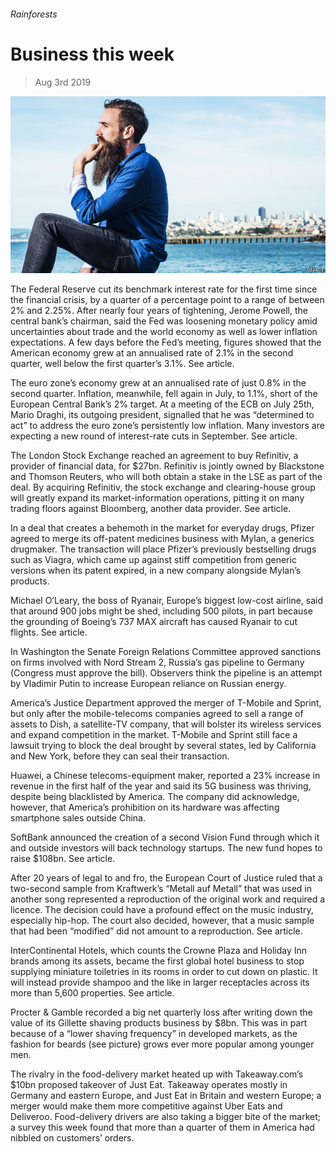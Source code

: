 ###### Rainforests

# Business this week 

> Aug 3rd 2019 

![image](images/20190803_WWP001_1.jpg) 

The Federal Reserve cut its benchmark interest rate for the first time since the financial crisis, by a quarter of a percentage point to a range of between 2% and 2.25%. After nearly four years of tightening, Jerome Powell, the central bank’s chairman, said the Fed was loosening monetary policy amid uncertainties about trade and the world economy as well as lower inflation expectations. A few days before the Fed’s meeting, figures showed that the American economy grew at an annualised rate of 2.1% in the second quarter, well below the first quarter’s 3.1%. See article. 

The euro zone’s economy grew at an annualised rate of just 0.8% in the second quarter. Inflation, meanwhile, fell again in July, to 1.1%, short of the European Central Bank’s 2% target. At a meeting of the ECB on July 25th, Mario Draghi, its outgoing president, signalled that he was “determined to act” to address the euro zone’s persistently low inflation. Many investors are expecting a new round of interest-rate cuts in September. See article. 

The London Stock Exchange reached an agreement to buy Refinitiv, a provider of financial data, for $27bn. Refinitiv is jointly owned by Blackstone and Thomson Reuters, who will both obtain a stake in the LSE as part of the deal. By acquiring Refinitiv, the stock exchange and clearing-house group will greatly expand its market-information operations, pitting it on many trading floors against Bloomberg, another data provider. See article. 

In a deal that creates a behemoth in the market for everyday drugs, Pfizer agreed to merge its off-patent medicines business with Mylan, a generics drugmaker. The transaction will place Pfizer’s previously bestselling drugs such as Viagra, which came up against stiff competition from generic versions when its patent expired, in a new company alongside Mylan’s products. 

Michael O’Leary, the boss of Ryanair, Europe’s biggest low-cost airline, said that around 900 jobs might be shed, including 500 pilots, in part because the grounding of Boeing’s 737 MAX aircraft has caused Ryanair to cut flights. See article. 

In Washington the Senate Foreign Relations Committee approved sanctions on firms involved with Nord Stream 2, Russia’s gas pipeline to Germany (Congress must approve the bill). Observers think the pipeline is an attempt by Vladimir Putin to increase European reliance on Russian energy. 

America’s Justice Department approved the merger of T-Mobile and Sprint, but only after the mobile-telecoms companies agreed to sell a range of assets to Dish, a satellite-TV company, that will bolster its wireless services and expand competition in the market. T-Mobile and Sprint still face a lawsuit trying to block the deal brought by several states, led by California and New York, before they can seal their transaction. 

Huawei, a Chinese telecoms-equipment maker, reported a 23% increase in revenue in the first half of the year and said its 5G business was thriving, despite being blacklisted by America. The company did acknowledge, however, that America’s prohibition on its hardware was affecting smartphone sales outside China. 

SoftBank announced the creation of a second Vision Fund through which it and outside investors will back technology startups. The new fund hopes to raise $108bn. See article. 

After 20 years of legal to and fro, the European Court of Justice ruled that a two-second sample from Kraftwerk’s “Metall auf Metall” that was used in another song represented a reproduction of the original work and required a licence. The decision could have a profound effect on the music industry, especially hip-hop. The court also decided, however, that a music sample that had been “modified” did not amount to a reproduction. See article. 

InterContinental Hotels, which counts the Crowne Plaza and Holiday Inn brands among its assets, became the first global hotel business to stop supplying miniature toiletries in its rooms in order to cut down on plastic. It will instead provide shampoo and the like in larger receptacles across its more than 5,600 properties. See article. 

Procter & Gamble recorded a big net quarterly loss after writing down the value of its Gillette shaving products business by $8bn. This was in part because of a “lower shaving frequency” in developed markets, as the fashion for beards (see picture) grows ever more popular among younger men. 

The rivalry in the food-delivery market heated up with Takeaway.com’s $10bn proposed takeover of Just Eat. Takeaway operates mostly in Germany and eastern Europe, and Just Eat in Britain and western Europe; a merger would make them more competitive against Uber Eats and Deliveroo. Food-delivery drivers are also taking a bigger bite of the market; a survey this week found that more than a quarter of them in America had nibbled on customers’ orders. 

